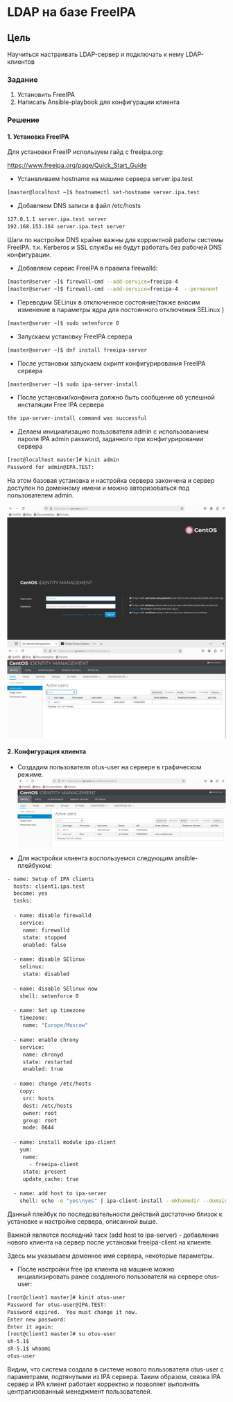 # LDAP на базе FreeIPA

## Цель

Научиться настраивать LDAP-сервер и подключать к нему LDAP-клиентов

### Задание

1. Установить FreeIPA
2. Написать Ansible-playbook для конфигурации клиента

### Решение

#### 1. Установка FreeIPA

Для установки FreeIP используем гайд с freeipa.org:

<https://www.freeipa.org/page/Quick_Start_Guide>

* Устанвливаем hostname на машине сервера server.ipa.test

```bash
[master@localhost ~]$ hostnamectl set-hostname server.ipa.test
```

* Добавляем DNS записи в файл /etc/hosts
  
```bash
127.0.1.1 server.ipa.test server
192.168.153.164 server.ipa.test server
```

Шаги по настройке DNS крайне важны для корректной работы системы FreeIPA. т.к. Kerberos и SSL службы не будут работать без рабочей DNS конфигурации.

* Добавляем сервис FreeIPA в правила firewalld:
  
```bash
[master@server ~]$ firewall-cmd --add-service=freeipa-4 
[master@server ~]$ firewall-cmd --add-service=freeipa-4  --permanent
```

* Переводим SELinux в отключенное состояние(также вносим изменение в параметры ядра для постоянного отключения SELinux )
  
 ```bash
[master@server ~]$ sudo setenforce 0
 ```

* Запускаем установку FreeIPA сервера

````bash
[master@server ~]$ dnf install freeipa-server
````

* После установки запускаем скрипт конфигурирования FreeIPA сервера

````bash
[master@server ~]$ sudo ipa-server-install
````

* После установки/конфнига должно быть сообщение об успешной инсталяции Free IPA сервера
  
````bash
the ipa-server-install command was successful
````

* Делаем инициализацию пользователя admin c использованием пароля IPA admin password, заданного при конфигурировании сервера

```bash
[root@localhost master]# kinit admin
Password for admin@IPA.TEST:
```

На этом базовая установка и настройка сервера закончена и сервер доступен по доменному имени и можно авторизоваться под пользователем admin.

![basic_FreeIPA](/Lab26_LDAP/pic/ipa_1.jpg)
![login_FreeIPA](/Lab26_LDAP/pic/ipa_2.jpg)

#### 2. Конфигурация клиента

* Создадим пользователя otus-user на сервере в графическом режиме.
![NewClient_FreeIPA](/Lab26_LDAP/pic/serv_new_client.jpg)

* Для настройки клиента воспользуемся следующим ansible-плейбуком:

```bash
- name: Setup of IPA clients 
  hosts: client1.ipa.test
  become: yes 
  tasks:
  
  - name: disable firewalld 
    service: 
     name: firewalld 
     state: stopped 
     enabled: false  

  - name: disable SElinux 
    selinux: 
     state: disabled 

  - name: disable SElinux now
    shell: setenforce 0

  - name: Set up timezone 
    timezone: 
     name: "Europe/Moscow" 

  - name: enable chrony 
    service:
     name: chronyd 
     state: restarted 
     enabled: true      

  - name: change /etc/hosts 
    copy:
     src: hosts 
     dest: /etc/hosts 
     owner: root 
     group: root 
     mode: 0644

  - name: install module ipa-client 
    yum: 
     name: 
       - freeipa-client 
     state: present 
     update_cache: true

  - name: add host to ipa-server
    shell: echo -e "yes\nyes" | ipa-client-install --mkhomedir --domain=IPA.TEST --server=server.ipa.test --no-ntp -p admin -w OrmENagE   
```

Данный плейбук по последовательности действий достаточно близок к установке и настройке сервера, описанной выше.

Важной является последний таск (add host to ipa-server) -  добавление нового клиента на сервер после установки freeipa-client  на клиенте.

Здесь мы указываем доменное имя сервера, некоторые параметры.

* После настройки free ipa клиента на машине можно инциализировать ранее созданного пользователя на сервере otus-user:

````bash
[root@client1 master]# kinit otus-user
Password for otus-user@IPA.TEST: 
Password expired.  You must change it now.
Enter new password: 
Enter it again: 
[root@client1 master]# su otus-user
sh-5.1$ 
sh-5.1$ whoami
otus-user
````

Видим, что система создала в системе нового пользователя otus-user с параметрами, подтянутыми из IPA сервера. Таким образом, связка IPA сервер и IPA клиент работает корректно и позволяет выполнять централизованный менеджмент пользователей.
